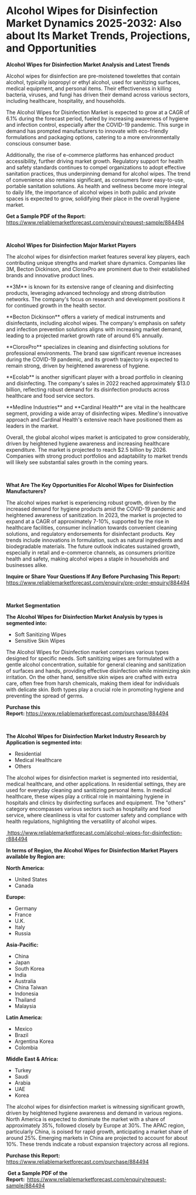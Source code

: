 <p><h1>Alcohol Wipes for Disinfection Market Dynamics 2025-2032: Also about Its Market Trends, Projections, and Opportunities</h1></p><p><strong>Alcohol Wipes for Disinfection Market Analysis and Latest Trends</strong></p>
<p><p>Alcohol wipes for disinfection are pre-moistened towelettes that contain alcohol, typically isopropyl or ethyl alcohol, used for sanitizing surfaces, medical equipment, and personal items. Their effectiveness in killing bacteria, viruses, and fungi has driven their demand across various sectors, including healthcare, hospitality, and households. </p><p>The Alcohol Wipes for Disinfection Market is expected to grow at a CAGR of 6.1% during the forecast period, fueled by increasing awareness of hygiene and infection control, especially after the COVID-19 pandemic. This surge in demand has prompted manufacturers to innovate with eco-friendly formulations and packaging options, catering to a more environmentally conscious consumer base. </p><p>Additionally, the rise of e-commerce platforms has enhanced product accessibility, further driving market growth. Regulatory support for health and safety standards continues to compel organizations to adopt effective sanitation practices, thus underpinning demand for alcohol wipes. The trend of convenience also remains significant, as consumers favor easy-to-use, portable sanitation solutions. As health and wellness become more integral to daily life, the importance of alcohol wipes in both public and private spaces is expected to grow, solidifying their place in the overall hygiene market.</p></p>
<p><strong>Get a Sample PDF of the Report:&nbsp;</strong> <a href="https://www.reliablemarketforecast.com/enquiry/request-sample/884494?utm_campaign=1097&utm_medium=2&utm_source=Github&utm_content=ia&utm_term=15042025&utm_id=alcohol-wipes-for-disinfection">https://www.reliablemarketforecast.com/enquiry/request-sample/884494</a></p>
<p>&nbsp;</p>
<p><strong>Alcohol Wipes for Disinfection Major Market Players</strong></p>
<p><p>The alcohol wipes for disinfection market features several key players, each contributing unique strengths and market share dynamics. Companies like 3M, Becton Dickinson, and CloroxPro are prominent due to their established brands and innovative product lines.</p><p>**3M** is known for its extensive range of cleaning and disinfecting products, leveraging advanced technology and strong distribution networks. The company's focus on research and development positions it for continued growth in the health sector.</p><p>**Becton Dickinson** offers a variety of medical instruments and disinfectants, including alcohol wipes. The company's emphasis on safety and infection prevention solutions aligns with increasing market demand, leading to a projected market growth rate of around 6% annually.</p><p>**CloroxPro** specializes in cleaning and disinfecting solutions for professional environments. The brand saw significant revenue increases during the COVID-19 pandemic, and its growth trajectory is expected to remain strong, driven by heightened awareness of hygiene.</p><p>**Ecolab** is another significant player with a broad portfolio in cleaning and disinfecting. The company's sales in 2022 reached approximately $13.0 billion, reflecting robust demand for its disinfection products across healthcare and food service sectors.</p><p>**Medline Industries** and **Cardinal Health** are vital in the healthcare segment, providing a wide array of disinfecting wipes. Medline's innovative approach and Cardinal Health's extensive reach have positioned them as leaders in the market.</p><p>Overall, the global alcohol wipes market is anticipated to grow considerably, driven by heightened hygiene awareness and increasing healthcare expenditure. The market is projected to reach $2.5 billion by 2026. Companies with strong product portfolios and adaptability to market trends will likely see substantial sales growth in the coming years.</p></p>
<p>&nbsp;</p>
<p><strong>What Are The Key Opportunities For Alcohol Wipes for Disinfection Manufacturers?</strong></p>
<p><p>The alcohol wipes market is experiencing robust growth, driven by the increased demand for hygiene products amid the COVID-19 pandemic and heightened awareness of sanitization. In 2023, the market is projected to expand at a CAGR of approximately 7-10%, supported by the rise in healthcare facilities, consumer inclination towards convenient cleaning solutions, and regulatory endorsements for disinfectant products. Key trends include innovations in formulation, such as natural ingredients and biodegradable materials. The future outlook indicates sustained growth, especially in retail and e-commerce channels, as consumers prioritize health and safety, making alcohol wipes a staple in households and businesses alike.</p></p>
<p><strong>Inquire or Share Your Questions If Any Before Purchasing This Report:</strong> <a href="https://www.reliablemarketforecast.com/enquiry/pre-order-enquiry/884494?utm_campaign=1097&utm_medium=2&utm_source=Github&utm_content=ia&utm_term=15042025&utm_id=alcohol-wipes-for-disinfection">https://www.reliablemarketforecast.com/enquiry/pre-order-enquiry/884494</a></p>
<p>&nbsp;</p>
<p><strong>Market Segmentation</strong></p>
<p><strong>The Alcohol Wipes for Disinfection Market Analysis by types is segmented into:</strong></p>
<p><ul><li>Soft Sanitizing Wipes</li><li>Sensitive Skin Wipes</li></ul></p>
<p><p>The Alcohol Wipes for Disinfection market comprises various types designed for specific needs. Soft sanitizing wipes are formulated with a gentle alcohol concentration, suitable for general cleaning and sanitization of surfaces and hands, providing effective disinfection while minimizing skin irritation. On the other hand, sensitive skin wipes are crafted with extra care, often free from harsh chemicals, making them ideal for individuals with delicate skin. Both types play a crucial role in promoting hygiene and preventing the spread of germs.</p></p>
<p><strong>Purchase this Report:&nbsp;</strong><a href="https://www.reliablemarketforecast.com/purchase/884494?utm_campaign=1097&utm_medium=2&utm_source=Github&utm_content=ia&utm_term=15042025&utm_id=alcohol-wipes-for-disinfection">https://www.reliablemarketforecast.com/purchase/884494</a></p>
<p>&nbsp;</p>
<p><strong>The Alcohol Wipes for Disinfection Market Industry Research by Application is segmented into:</strong></p>
<p><ul><li>Residential</li><li>Medical Healthcare</li><li>Others</li></ul></p>
<p><p>The alcohol wipes for disinfection market is segmented into residential, medical healthcare, and other applications. In residential settings, they are used for everyday cleaning and sanitizing personal items. In medical healthcare, these wipes play a critical role in maintaining hygiene in hospitals and clinics by disinfecting surfaces and equipment. The "others" category encompasses various sectors such as hospitality and food service, where cleanliness is vital for customer safety and compliance with health regulations, highlighting the versatility of alcohol wipes.</p></p>
<p><a href="https://www.reliablemarketforecast.com/alcohol-wipes-for-disinfection-r884494?utm_campaign=1097&utm_medium=2&utm_source=Github&utm_content=ia&utm_term=15042025&utm_id=alcohol-wipes-for-disinfection">&nbsp;https://www.reliablemarketforecast.com/alcohol-wipes-for-disinfection-r884494</a></p>
<p><strong>In terms of Region, the Alcohol Wipes for Disinfection Market Players available by Region are:</strong></p>
<p>
    <p> <strong> North America: </strong>
        <ul>
            <li>United States</li>
            <li>Canada</li>
        </ul>
        </p> 
    <p> <strong> Europe: </strong>
        <ul>
            <li>Germany</li>
            <li>France</li>
            <li>U.K.</li>
            <li>Italy</li>
            <li>Russia</li>
        </ul>
        </p> 
    <p> <strong> Asia-Pacific: </strong>
        <ul>
            <li>China</li>
            <li>Japan</li>
            <li>South Korea</li>
            <li>India</li>
            <li>Australia</li>
            <li>China Taiwan</li>
            <li>Indonesia</li>
            <li>Thailand</li>
            <li>Malaysia</li>
        </ul>
        </p> 
    <p> <strong> Latin America: </strong>
        <ul>
            <li>Mexico</li>
            <li>Brazil</li>
            <li>Argentina Korea</li>
            <li>Colombia</li>
        </ul>
        </p> 
    <p> <strong> Middle East & Africa: </strong>
        <ul>
            <li>Turkey</li>
            <li>Saudi</li>
            <li>Arabia</li>
            <li>UAE</li>
            <li>Korea</li>
        </ul>
    </p>
    </p>
<p><p>The alcohol wipes for disinfection market is witnessing significant growth, driven by heightened hygiene awareness and demand in various regions. North America is expected to dominate the market with a share of approximately 35%, followed closely by Europe at 30%. The APAC region, particularly China, is poised for rapid growth, anticipating a market share of around 25%. Emerging markets in China are projected to account for about 10%. These trends indicate a robust expansion trajectory across all regions.</p></p>
<p><strong>Purchase this Report: </strong><a href="https://www.reliablemarketforecast.com/purchase/884494?utm_campaign=1097&utm_medium=2&utm_source=Github&utm_content=ia&utm_term=15042025&utm_id=alcohol-wipes-for-disinfection">https://www.reliablemarketforecast.com/purchase/884494</a></p>
<p>&nbsp;<strong>Get a Sample PDF of the Report:&nbsp;&nbsp;</strong><a href="https://www.reliablemarketforecast.com/enquiry/request-sample/884494?utm_campaign=1097&utm_medium=2&utm_source=Github&utm_content=ia&utm_term=15042025&utm_id=alcohol-wipes-for-disinfection">https://www.reliablemarketforecast.com/enquiry/request-sample/884494</a></p>
<p><strong></strong></p>
<p><p></p><p></p><p></p></p>